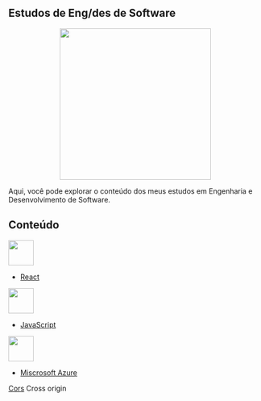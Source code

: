 

## Estudos de Eng/des de  Software

<div align="center">
    <img src="https://media3.giphy.com/media/v1.Y2lkPTc5MGI3NjExYW13czM0enh4eHh2bzdnOXZyaGNxN2lhemV4dnR0eHd4ZWVteWMyYSZlcD12MV9pbnRlcm5hbF9naWZfYnlfaWQmY3Q9Zw/iIqmM5tTjmpOB9mpbn/giphy.gif" width="300px">
    </div>
<div>

Aqui, você pode explorar o conteúdo dos meus estudos em Engenharia e Desenvolvimento de Software.
  
</div>

## Conteúdo

<img src="https://img.icons8.com/?size=100&id=123603&format=png&color=000000" width=50px>

- [React](React/main.md) <br>

<img src="https://cdn.jsdelivr.net/gh/devicons/devicon@latest/icons/javascript/javascript-original.svg" width=50px>

- [JavaScript](JavaScript/main.md) <br>

<img src="https://cdn.jsdelivr.net/gh/devicons/devicon@latest/icons/azure/azure-original.svg" width=50px>

- [Miscrosoft Azure](/azure/main.md) <br>

[Cors](/Cors/main.md)  Cross origin <br>
